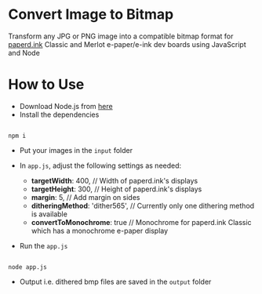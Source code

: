 # Convert Image to Bitmap
Transform any JPG or PNG image into a compatible bitmap format for [paperd.ink](https://paperd.ink) Classic and Merlot e-paper/e-ink dev boards using JavaScript and Node

# How to Use
- Download Node.js from [here](https://nodejs.org/en)
- Install the dependencies
```

npm i

```

- Put your images in the `input` folder
- In `app.js`, adjust the following settings as needed:
  - **targetWidth**: 400, // Width of paperd.ink's displays
  - **targetHeight**: 300, // Height of paperd.ink's displays
  - **margin**: 5, // Add margin on sides
  - **ditheringMethod**: 'dither565', // Currently only one dithering method is available
  - **convertToMonochrome**: true // Monochrome for paperd.ink Classic which has a monochrome e-paper display

- Run the `app.js`
```

node app.js

```
- Output i.e. dithered bmp files are saved in the `output` folder
